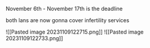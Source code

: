 November 6th - November 17th is the deadline

both lans are now gonna cover infertility services

![[Pasted image 20231109122715.png]]
![[Pasted image 20231109122733.png]]